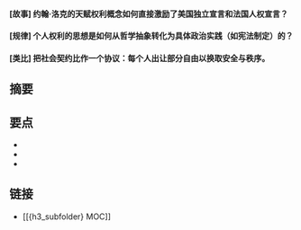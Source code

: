 #### [故事] 约翰·洛克的天赋权利概念如何直接激励了美国独立宣言和法国人权宣言？


#### [规律] 个人权利的思想是如何从哲学抽象转化为具体政治实践（如宪法制定）的？


#### [类比] 把社会契约比作一个协议：每个人出让部分自由以换取安全与秩序。


## 摘要


## 要点

- 
- 
- 

## 链接

- [[{h3_subfolder} MOC]]
